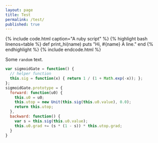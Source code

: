 ```yaml
---
layout: page
title: Test
permalink: /test/
published: true
---
```


{% include code.html caption="A ruby script" %}
{% highlight bash linenos=table %}
def print_hi(name)
  puts "Hi, #{name} A line."
end
{% endhighlight %}
{% include endcode.html %}

Some `random` text.

```javascript
var sigmoidGate = function() { 
  // helper function
  this.sig = function(x) { return 1 / (1 + Math.exp(-x)); };
};
sigmoidGate.prototype = {
  forward: function(u0) {
    this.u0 = u0;
    this.utop = new Unit(this.sig(this.u0.value), 0.0);
    return this.utop;
  },
  backward: function() {
    var s = this.sig(this.u0.value);
    this.u0.grad += (s * (1 - s)) * this.utop.grad;
  }
}
```
